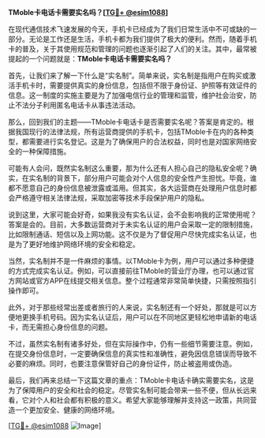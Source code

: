 **TMoble卡电话卡需要实名吗？[[TG💪+ @esim1088](https://t.me/s/esim1088)]**

在现代通信技术飞速发展的今天，手机卡已经成为了我们日常生活中不可或缺的一部分。无论是工作还是生活，手机卡都为我们提供了极大的便利。然而，随着手机卡的普及，关于其使用规范和管理的问题也逐渐引起了人们的关注。其中，最常被提起的一个问题就是：**TMoble卡电话卡需要实名吗？**

首先，让我们来了解一下什么是“实名制”。简单来说，实名制是指用户在购买或激活手机卡时，需要提供真实的身份信息，包括但不限于身份证、护照等有效证件的信息。这一制度的实施主要是为了加强电信行业的管理和监管，维护社会治安，防止不法分子利用匿名电话卡从事违法活动。

那么，回到我们的主题——TMoble卡电话卡是否需要实名呢？答案是肯定的。根据我国现行的法律法规，所有运营商提供的手机卡，包括TMoble卡在内的各种类型，都需要进行实名登记。这是为了确保用户的合法权益，同时也是对国家网络安全的一种保障措施。

可能有人会问，既然实名制这么重要，那为什么还有人担心自己的隐私安全呢？确实，在实名制的背景下，部分用户可能会对个人信息的安全性产生担忧。毕竟，谁都不愿意自己的身份信息被泄露或滥用。但其实，各大运营商在处理用户信息时都会严格遵守相关法律法规，采取加密等技术手段保护用户的隐私。

说到这里，大家可能会好奇，如果我没有实名认证，会不会影响我的正常使用呢？答案是会的。目前，大多数运营商对于未实名认证的用户会采取一定的限制措施，比如限制通话、短信以及上网功能。这不仅是为了督促用户尽快完成实名认证，也是为了更好地维护网络环境的安全和稳定。

当然，实名制并不是一件麻烦的事情。以TMoble卡为例，用户可以通过多种便捷的方式完成实名认证。例如，可以直接前往TMoble的营业厅办理，也可以通过官方网站或官方APP在线提交相关信息。整个过程通常非常简单快捷，只需按照指引操作即可。

此外，对于那些经常出差或者旅行的人来说，实名制还有一个好处，那就是可以方便地更换手机号码。因为实名认证后，用户可以在不同地区更轻松地申请新的电话卡，而无需担心身份信息的问题。

不过，虽然实名制有诸多好处，但在实际操作中，仍有一些细节需要注意。例如，在提交身份信息时，一定要确保信息的真实性和准确性，避免因信息错误而导致不必要的麻烦。同时，也要注意保管好自己的身份证件，防止被盗用或伪造。

最后，我们再来总结一下这篇文章的重点：TMoble卡电话卡确实需要实名，这是为了保障用户的安全和社会的稳定。尽管实名制可能会带来一些不便，但从长远来看，它对个人和社会都有积极的意义。希望大家能够理解并支持这一政策，共同营造一个更加安全、健康的网络环境。

[[TG💪+ @esim1088](https://t.me/s/esim1088) ![Image](https://i.postimg.cc/4NQfJmqS/Snipaste-2025-05-13-00-14-12.png)]